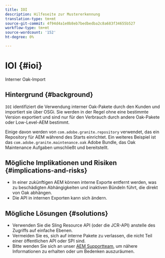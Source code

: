 ```yaml
---
title: IOI
description: Hilfeseite zur Mustererkennung
translation-type: tm+mt
source-git-commit: 4f94d4a1e0b8eb7bedbedba2c8a683f34655b527
workflow-type: tm+mt
source-wordcount: '152'
ht-degree: 0%

---
```



# IOI {#ioi}

Interner Oak-Import

## Hintergrund {#background}

`IOI` identifiziert die Verwendung interner Oak-Pakete durch den Kunden und importiert sie über OSGi. Sie werden in der Regel ohne eine bestimmte Version exportiert und sind nur für den Verbrauch durch andere Oak-Pakete oder Low-Level-AEM bestimmt.

Einige davon werden von `com.adobe.granite.repository` verwendet, das ein Repository für AEM während des Starts einrichtet. Ein weiteres Beispiel ist das `com.adobe.granite.maintenance.oak` Adobe Bundle, das Oak Maintenance Aufgaben umschließt und bereitstellt.

## Mögliche Implikationen und Risiken {#implications-and-risks}

* In einer zukünftigen AEM können interne Exporte entfernt werden, was zu beschädigten Abhängigkeiten und inaktiven Bündeln führt, die direkt von Oak abhängen.
* Die API in internen Exporten kann sich ändern.

## Mögliche Lösungen {#solutions}

* Verwenden Sie die Sling Resource API (oder die JCR-API) anstelle des Zugriffs auf einfache Ebenen.
* Vermeiden Sie es, sich auf interne Pakete zu verlassen, die nicht Teil einer öffentlichen API oder SPI sind.
* Bitte wenden Sie sich an unser [AEM Supportteam](https://helpx.adobe.com/enterprise/using/support-for-experience-cloud.html), um nähere Informationen zu erhalten oder um Bedenken auszuräumen.